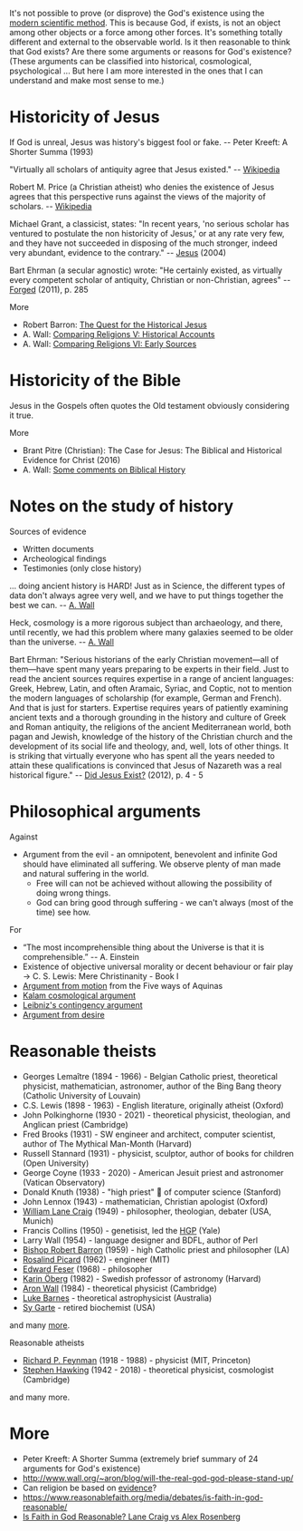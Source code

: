 It's not possible to prove (or disprove) the God's existence using the [modern scientific method](http://www.wall.org/~aron/blog/the-pillars-of-science/). This is because God, if exists, is not an object among other objects or a force among other forces. It's something totally different and external to the observable world. Is it then reasonable to think that God exists? Are there some arguments or reasons for God's existence? (These arguments can be classified into historical, cosmological, psychological ... But here I am more interested in the ones that I can understand and make most sense to me.)

# Historicity of Jesus

If God is unreal, Jesus was history's biggest fool or fake. -- Peter Kreeft: A Shorter Summa (1993)

"Virtually all scholars of antiquity agree that Jesus existed." -- [Wikipedia](https://en.wikipedia.org/wiki/Historicity_of_Jesus)

Robert M. Price (a Christian atheist) who denies the existence of Jesus agrees that this perspective runs against the views of the majority of scholars. -- [Wikipedia](https://en.wikipedia.org/wiki/Historicity_of_Jesus)

Michael Grant, a classicist, states: "In recent years, 'no serious scholar has ventured to postulate the non historicity of Jesus,' or at any rate very few, and they have not succeeded in disposing of the much stronger, indeed very abundant, evidence to the contrary." -- [Jesus](https://books.google.sk/books?id=zVUxICZlgYIC&redir_esc=y) (2004)

Bart Ehrman (a secular agnostic) wrote: "He certainly existed, as virtually every competent scholar of antiquity, Christian or non-Christian, agrees" -- [Forged](https://books.google.sk/books?id=hFNBDTS5HY0C&lpg=PP1) (2011), p. 285

More

* Robert Barron: [The Quest for the Historical Jesus](https://www.youtube.com/watch?v=CS8nQruSHHI)
* A. Wall: [Comparing Religions V: Historical Accounts](http://www.wall.org/~aron/blog/comparing-religions-v-historical-accounts/)
* A. Wall: [Comparing Religions VI: Early Sources](http://www.wall.org/~aron/blog/comparing-religions-vi-early-sources/)

# Historicity of the Bible

Jesus in the Gospels often quotes the Old testament obviously considering it true.

More

* Brant Pitre (Christian): The Case for Jesus: The Biblical and Historical Evidence for Christ (2016)
* A. Wall: [Some comments on Biblical History](http://www.wall.org/~aron/blog/some-comments-on-biblical-history/)

# Notes on the study of history

Sources of evidence

* Written documents
* Archeological findings
* Testimonies (only close history)

... doing ancient history is HARD! Just as in Science, the different types of data don't always agree very well, and we have to put things together the best we can. -- [A. Wall](http://www.wall.org/~aron/blog/some-comments-on-biblical-history/)

Heck, cosmology is a more rigorous subject than archaeology, and there, until recently, we had this problem where many galaxies seemed to be older than the universe. -- [A. Wall](http://www.wall.org/~aron/blog/some-comments-on-biblical-history/)

Bart Ehrman: "Serious historians of the early Christian movement—all of them—have spent many years preparing to be experts in their field. Just to read the ancient sources requires expertise in a range of ancient languages: Greek, Hebrew, Latin, and often Aramaic, Syriac, and Coptic, not to mention the modern languages of scholarship (for example, German and French). And that is just for starters. Expertise requires years of patiently examining ancient texts and a thorough grounding in the history and culture of Greek and Roman antiquity, the religions of the ancient Mediterranean world, both pagan and Jewish, knowledge of the history of the Christian church and the development of its social life and theology, and, well, lots of other things. It is striking that virtually everyone who has spent all the years needed to attain these qualifications is convinced that Jesus of Nazareth was a real historical figure." --  [Did Jesus Exist?](https://www.amazon.com/Did-Jesus-Exist-Historical-Argument/dp/0062206443) (2012), p. 4 - 5

# Philosophical arguments

Against

* Argument from the evil - an omnipotent, benevolent and infinite God should have eliminated all suffering. We observe plenty of man made and natural suffering in the world.   
  * Free will can not be achieved without allowing the possibility of doing wrong things.
  * God can bring good through suffering - we can't always (most of the time) see how.

For

* “The most incomprehensible thing about the Universe is that it is comprehensible.” -- A. Einstein
* Existence of objective universal morality or decent behaviour or fair play -> C. S. Lewis: Mere Christinanity - Book I
* [Argument from motion](https://youtu.be/bdjjqFSEJ_Y) from the Five ways of Aquinas
* [Kalam cosmological argument](https://www.reasonablefaith.org/kalam)
* [Leibniz's contingency argument](https://www.reasonablefaith.org/videos/interviews-panels/leibnizs-argument-for-the-existence-of-god-bobby-conway/)
* [Argument from desire](https://youtu.be/X71Gq9a1qxE)

# Reasonable theists

* Georges Lemaître (1894 - 1966) - Belgian Catholic priest, theoretical physicist, mathematician, astronomer, author of the Bing Bang theory (Catholic University of Louvain)
* C.S. Lewis (1898 - 1963) - English literature, originally atheist (Oxford)
* John Polkinghorne (1930 - 2021) - theoretical physicist, theologian, and Anglican priest (Cambridge)
* Fred Brooks (1931) - SW engineer and architect, computer scientist, author of The Mythical Man-Month (Harvard)
* Russell Stannard (1931) - physicist, sculptor, author of books for children (Open University)
* George Coyne (1933 - 2020) - American Jesuit priest and astronomer (Vatican Observatory)
* Donald Knuth (1938) - "high priest" 🙂 of computer science (Stanford)
* John Lennox (1943) - mathematician, Christian apologist (Oxford)
* [William Lane Craig](https://www.reasonablefaith.org/) (1949) - philosopher, theologian, debater (USA, Munich)
* Francis Collins (1950) - genetisist, led the [HGP](https://en.wikipedia.org/wiki/Human_Genome_Project) (Yale)
* Larry Wall (1954) - language designer and BDFL, author of Perl
* [Bishop Robert Barron](https://wordonfire.org) (1959) - high Catholic priest and philosopher (LA)
* [Rosalind Picard](https://www.media.mit.edu/people/picard/overview/) (1962) - engineer (MIT)
* [Edward Feser](http://edwardfeser.blogspot.com/) (1968) - philosopher
* [Karin Öberg](https://youtu.be/b6mJIZaEy5g) (1982) - Swedish professor of astronomy (Harvard)
* [Aron Wall](http://www.wall.org/~aron/blog/bio/) (1984) - theoretical physicist (Cambridge)
* [Luke Barnes](https://www.closertotruth.com/contributor/luke-barnes/profile) - theoretical astrophysicist (Australia)
* [Sy Garte](https://youtu.be/OMBQwGzn_TE) - retired biochemist (USA)

and many [more](https://en.wikipedia.org/wiki/List_of_Christians_in_science_and_technology).

Reasonable atheists

* [Richard P. Feynman](http://www.wall.org/~aron/blog/what-about-science/) (1918 - 1988) - physicist (MIT, Princeton)
* [Stephen Hawking](https://www.youtube.com/watch?v=S-yx5WN4efo) (1942 - 2018) - theoretical physicist, cosmologist (Cambridge)

and many more.

# More

* Peter Kreeft: A Shorter Summa (extremely brief summary of 24 arguments for God's existence)
* http://www.wall.org/~aron/blog/will-the-real-god-god-please-stand-up/
* Can religion be based on [evidence](http://www.wall.org/~aron/evidence.htm)?
* https://www.reasonablefaith.org/media/debates/is-faith-in-god-reasonable/
* [Is Faith in God Reasonable? Lane Craig vs Alex Rosenberg](https://www.youtube.com/watch?v=bhfkhq-CM84)
